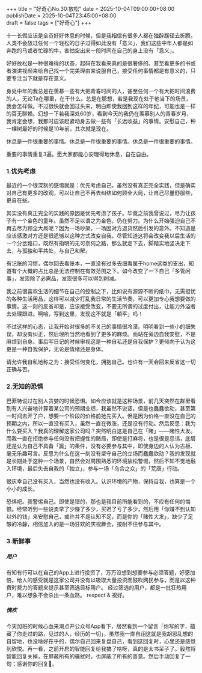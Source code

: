 +++
title       = "好奇心No.30:放松”
date        = 2025-10-04T09:00:00+08:00
publishDate = 2025-10-04T23:45:00+08:00  
draft       = false
tags = ["好奇心"]
+++

十一长假应该是全员好好休息的时候，但是我相信有很多人都在独辟蹊径去折腾。人类不会放过任何一个轻松的日子过得如此没有「意义」，我们这些中年人都是如奔跑的马或者忙碌的牛，害怕空出来一段时间在自己的身上没有「意义」。

好好放松是一种很难得的状态，起码在我看来真的是很奢侈的。甚至看更多的书或者演讲视频来给自己找一个完美理由来说服自己，接受任何事情都是有意义的，只要专注当下就是存在意义。

 <!--more--> 

身处中年的我总是在羡慕一些有大把青春时间的人，甚至任何一个有大把时间浪费的人，无论Ta在哪里，在干什么。总是在臆想，若是我现在处于他当下的场景，我会怎样做。不过很快就会回过头来，明白即使我回到这样的年纪，可能也是一样的百无聊赖。幻想一下若我深处60岁，看到今天的我仍在羡慕别人的青春岁月，我肯定会想，我那时应该赶紧动身去做一些有「长远收益」的事情。安慰自己，种一棵树最好的时候是10年前，其次就是现在。

休息是一件很重要的事情。休息是一件很重要的事情。休息是一件很重要的事情。

重要的事情重复3遍。愿大家都能心安理得地休息，自在自由。


### 1.优先考虑

最近的一个很深刻的感悟就是：优先考虑自己。虽然没有真正完全实践，但是确实对自己有更多的改观，可以让自己不再去纠结如何顾全大局，让自己尽量舒服些，更自在些。

其实没有真正完全的实践的原因是优先考虑了孩子。毕竟之前我曾说过，尽力让孩子有一个金色的童年。虽然不足以谓之为金色，仍在努力。为什么开始强迫自己不再去尽力顾全大局呢？因为一场吵架，一场因对方退货然后引发的意外。不知道是应该感激对方还是很遗憾以这种方式改变自我，尽管知道这将会改变我以后生活的一个分岔路口，既然有指明的无可奈何之路，那么就走下去，脚踏实地坚决走下去，与孤独和平共处，与自己和解。

有记账的习惯，偶尔回去看账本，一直没有过多去细看属于home这类的支出，知道有个大概的占比总是无法控制在有效范围之下。如今改变了一下自己「多管闲事」，发现除了必需品，发现很多可以得到削减。

我之前很喜欢生活的细节在自己的控制之下，比如说有源源不断的纸巾，无需担忧的各种生活用品，这样可以减少打乱我日常的生活节奏，可以更加专心我想要做的事情。这一刻的反省却是，应该接受改变，不要无所谓的过度付出，让能力外溢者去处理跟进。啊哈，写到这里，发现这不就是「躺平」吗！

不过这样的心态，让我开始对很多的不关己的事情很冷漠。明明看到一些小的细失误，却没有纠正，然后理所当然地看到了更多的麻烦。而站在旁边自我安慰，不是麻烦到自身。事后写日记的时候审视这是一种自私还是自我保护？更倾向于认为这更是一种自我保护，无论是情绪还是身体。

请允许我自私地称之为：接受任何变化，拥抱自己。也许有一天会回来反省这一切正确与否。


### 2.无知的恐惧

巴菲特说过在别人贪婪的时候恐惧。如今应该就是这种场景，前几天突然在群里看到有人兴奋地计算着某公司的预期业绩，我虽然不说话，但是也蠢蠢欲动，甚至第一时间去开了户，想要一个阶段的价格前抢先买入。但是因为价格一直没在自己的预期之内，所以一直没有买入，虽然一直在微涨，还是没有行动。然后反思：我为什么要买入？我真的理解这家公司吗？突然明白这是自己在「赌」——赌性大发。而我一直在拒绝参与任何没有把握性的赌局，即使是打麻将，也是很是忌讳，底层还是认为自己不具备「赢」的条件，没有必要参与其中，即使身边的人认为古板、毫无乐趣可言。反思为什么在这一刻没有坚守自己的立场而蠢蠢欲动？我的发现就是长期处于这种一个场景，自然会对周围熟悉的环境放松警惕，然后不知不觉地融入环境，最后失去自我的「独立」，参与一场「乌合之众」的「荒唐」行动。

很庆幸自己没有买入，当然也没有收入。认识环境的产物，保持自我，也算是一个小小的成长。

恐惧吧。我警惕自己。即使是错的，那也是我目前所能看到的，不应有任何的悔恨。经常听到一些说卖早了少赚了多少，买迟了亏了多少，然后用「你赚不到认知以外的钱」来安慰自己，或许并不是认知不足，而是你的「赌性大发」，缺少了足够的冷静，相信加入的是一场狂欢的庆祝舞会，按耐不住参与其中。


### 3.新鲜事


##### 用户
有知有行可以在自己的App上进行投资了，万万没想到想要参与必须答题，好感加倍。给人的感受就是这家公司并没有以吸取大量投资而鼓吹网民参与，而是以这种费时费力的答题来提示甚至筛选目标用户。
经过筛选的用户，都是一批狂热用户，难以想象不会杀出一条血路。
respect & 祝好。


##### 愧疚
今天加班的时候心血来潮点开公众号App看下，居然看到一个留言「你写的字，蕴藏了你走过的路，见过的人，经历的一切」，虽然我一直自诩这就是我胡思乱想的自留地，也没啥好在乎的，偶尔自己回来复盘自己，看到这回复时，心里还是感觉到欣悦。再一看，之前开启的智能回复给我搞了啥呀，真的是太书呆子了。毅然将智能回复关掉，在屏蔽所有的骚扰时，也屏蔽了所有的善意。然后手动回复了一句：感谢你的回复🌹。











